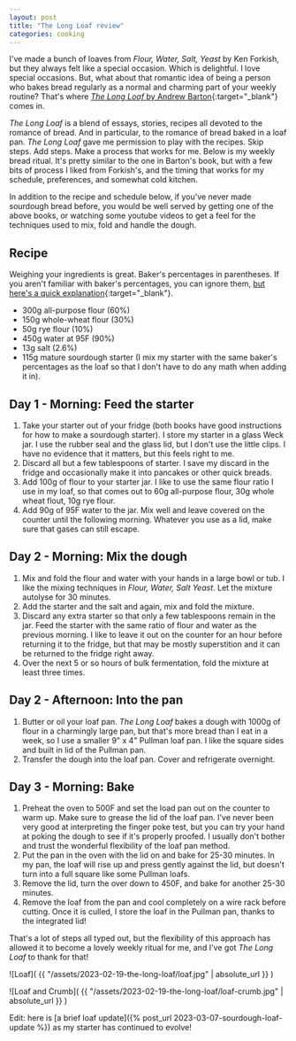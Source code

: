 ```yaml
---
layout: post
title: "The Long Loaf review"
categories: cooking
---
```


I've made a bunch of loaves from *Flour, Water, Salt, Yeast* by Ken Forkish, but they always felt like a special occasion. Which is delightful. I love special occasions. But, what about that romantic idea of being a person who bakes bread regularly as a normal and charming part of your weekly routine? That's where [*The Long Loaf* by Andrew Barton](https://www.twoplumpress.com/bookshop/the-long-loaf-bread-for-all-days-by-andrew-barton){:target="_blank"} comes in.

*The Long Loaf* is a blend of essays, stories, recipes all devoted to the romance of bread. And in particular, to the romance of bread baked in a loaf pan. *The Long Loaf* gave me permission to play with the recipes. Skip steps. Add steps. Make a process that works for me. Below is my weekly bread ritual. It's pretty similar to the one in Barton's book, but with a few bits of process I liked from Forkish's, and the timing that works for my schedule, preferences, and somewhat cold kitchen.

In addition to the recipe and schedule below, if you've never made sourdough bread before, you would be well served by getting one of the above books, or watching some youtube videos to get a feel for the techniques used to mix, fold and handle the dough.

## Recipe

Weighing your ingredients is great. Baker's percentages in parentheses. If you aren't familiar with baker's percentages, you can ignore them, [but here's a quick explanation](https://www.kingarthurbaking.com/pro/reference/bakers-percentage){:target="_blank"}.

- 300g all-purpose flour (60%)
- 150g whole-wheat flour (30%)
- 50g rye flour (10%)
- 450g water at 95F (90%)
- 13g salt (2.6%)
- 115g mature sourdough starter (I mix my starter with the same baker's percentages as the loaf so that I don't have to do any math when adding it in).

## Day 1 - Morning: Feed the starter

1. Take your starter out of your fridge (both books have good instructions for how to make a sourdough starter). I store my starter in a glass Weck jar. I use the rubber seal and the glass lid, but I don't use the little clips. I have no evidence that it matters, but this feels right to me.
2. Discard all but a few tablespoons of starter. I save my discard in the fridge and occasionally make it into pancakes or other quick breads.
3. Add 100g of flour to your starter jar. I like to use the same flour ratio I use in my loaf, so that comes out to 60g all-purpose flour, 30g whole wheat flout, 10g rye flour.
4. Add 90g of 95F water to the jar. Mix well and leave covered on the counter until the following morning. Whatever you use as a lid, make sure that gases can still escape.

## Day 2 - Morning: Mix the dough

1. Mix and fold the flour and water with your hands in a large bowl or tub. I like the mixing techniques in *Flour, Water, Salt Yeast*. Let the mixture autolyse for 30 minutes.
2. Add the starter and the salt and again, mix and fold the mixture.
3. Discard any extra starter so that only a few tablespoons remain in the jar. Feed the starter with the same ratio of flour and water as the previous morning. I like to leave it out on the counter for an hour before returning it to the fridge, but that may be mostly superstition and it can be returned to the fridge right away.
4. Over the next 5 or so hours of bulk fermentation, fold the mixture at least three times.

## Day 2 - Afternoon: Into the pan

1. Butter or oil your loaf pan. *The Long Loaf* bakes a dough with 1000g of flour in a charmingly large pan, but that's more bread than I eat in a week, so I use a smaller 9" x 4" Pullman loaf pan. I like the square sides and built in lid of the Pullman pan.
2. Transfer the dough into the loaf pan. Cover and refrigerate overnight.

## Day 3 - Morning: Bake

1. Preheat the oven to 500F and set the load pan out on the counter to warm up. Make sure to grease the lid of the loaf pan. I've never been very good at interpreting the finger poke test, but you can try your hand at poking the dough to see if it's properly proofed. I usually don't bother and trust the wonderful flexibility of the loaf pan method.
2. Put the pan in the oven with the lid on and bake for 25-30 minutes. In my pan, the loaf will rise up and press gently against the lid, but doesn't turn into a full square like some Pullman loafs.
3. Remove the lid, turn the over down to 450F, and bake for another 25-30 minutes.
4. Remove the loaf from the pan and cool completely on a wire rack before cutting. Once it is culled, I store the loaf in the Pullman pan, thanks to the integrated lid!

That's a lot of steps all typed out, but the flexibility of this approach has allowed it to become a lovely weekly ritual for me, and I've got *The Long Loaf* to thank for that!

![Loaf]( {{ "/assets/2023-02-19-the-long-loaf/loaf.jpg" | absolute_url }} )

![Loaf and Crumb]( {{ "/assets/2023-02-19-the-long-loaf/loaf-crumb.jpg" | absolute_url }} )

Edit: here is [a brief loaf update]({% post_url 2023-03-07-sourdough-loaf-update %}) as my starter has continued to evolve!